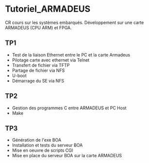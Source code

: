 # Tutoriel_ARMADEUS
CR cours sur les systèmes embarqués. Développement sur une carte ARMADEUS (CPU ARM) et FPGA.

## TP1
- Test de la liaison Ethernet entre le PC et la carte Armadeus
- Pilotage carte avec ethernet via Telnet
- Transfert de fichier via TFTP
- Partage de fichier via NFS
- U-boot
- Démarrage du SE via NFS

## TP2
- Gestion des programmes C entre ARMADEUS et PC Host
- Make

## TP3 
- Génération de l'exe BOA
- Installation et tests du serveur BOA
- Mise en oeuvre de scripts CGI
- Mise en place du serveur BOA sur la carte ARMADEUS
